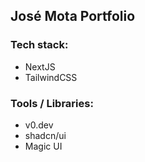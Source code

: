 ## José Mota Portfolio

### Tech stack:

- NextJS
- TailwindCSS

### Tools / Libraries:

- v0.dev
- shadcn/ui
- Magic UI
